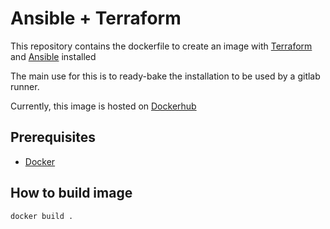 # Ansible + Terraform

This repository contains the dockerfile to create an image with [Terraform](https://www.pulumi.com/) and [Ansible](https://www.ansible.com/overview/it-automation) installed

The main use for this is to ready-bake the installation to be used by a gitlab runner.

Currently, this image is hosted on [Dockerhub](https://hub.docker.com/repository/docker/njlnick/ansible-terraform)

## Prerequisites

* [Docker](https://docs.docker.com/get-docker/)

## How to build image

```bash
docker build .
```
